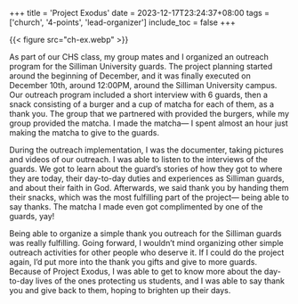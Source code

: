 +++
title = 'Project Exodus'
date = 2023-12-17T23:24:37+08:00
tags = ['church', '4-points', 'lead-organizer']
include_toc = false
+++

{{< figure src="ch-ex.webp" >}}

As part of our CHS class, my group mates and I organized an outreach program for the Silliman University guards. The project planning started around the beginning of December, and it was finally executed on December 10th, around 12:00PM, around the Silliman University campus. Our outreach program included a short interview with 6 guards, then a snack consisting of a burger and a cup of matcha for each of them, as a thank you. The group that we partnered with provided the burgers, while my group provided the matcha. I made the matcha— I spent almost an hour just making the matcha to give to the guards.

During the outreach implementation, I was the documenter, taking pictures and videos of our outreach. I was able to listen to the interviews of the guards. We got to learn about the guard’s stories of how they got to where they are today, their day-to-day duties and experiences as Silliman guards, and about their faith in God. Afterwards, we said thank you by handing them their snacks, which was the most fulfilling part of the project— being able to say thanks. The matcha I made even got complimented by one of the guards, yay!

Being able to organize a simple thank you outreach for the Silliman guards was really fulfilling. Going forward, I wouldn’t mind organizing other simple outreach activities for other people who deserve it. If I could do the project again, I’d put more into the thank you gifts and give to more guards. Because of Project Exodus, I was able to get to know more about the day-to-day lives of the ones protecting us students, and I was able to say thank you and give back to them, hoping to brighten up their days.
